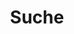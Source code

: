 ---
title: Suche
custom_title:
  html: PAGES.SEARCH
  menu: PAGES.SEARCH_MENU_TITLE
meta:
  title: PAGES.SEARCH_META_TITLE
  keywords: PAGES.SEARCH_META_KEYWORDS
  description: PAGES.SEARCH_META_DESCRIPTION
visible: true
routes:
  default: '/freitextsuche'
content:
  items: '@self.modular'
  order:
    by: default
    custom:
      - _search
      - _similar
      - _result
---